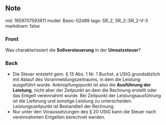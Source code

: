 ## Note
nid: 1659707593611
model: Basic-02d89
tags: SR_2, SR_2::SR_2-V-3
markdown: false

### Front
Was charakterissiert die <b>Sollversteuerung</b> in der
<b>Umsatzsteuer</b>?

### Back
<ul>
  <li>Die Steuer entsteht gem. § 13 Abs. 1 Nr. 1 Buchst. a UStG
  grundsätzlich mit Ablauf des Voranmeldungszeitraums, in dem die
  Leistung ausgeführt wurde. Anknüpfungspunkt ist also die
  <b>Ausführung der Leistung</b>, nicht aber der Zeitpunkt an dem
  die Rechnung erstellt oder das Entgelt vereinnahmt wurde. Bei
  Zeitpunkt der Leistungsausführung ist die Lieferung und sonstige
  Leistung zu unterscheiden. Leistungszeitpunkt ist Bestandteil der
  Rechnung.
  <li>Nur unter den Voraussetzungen des § 20 UStG kann die Steuer
  nach vereinnahmten Entgelten berechnet werden.
</ul>
